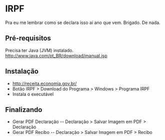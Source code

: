 # IRPF
Pra eu me lembrar como se declara isso aí ano que vem. Brigado. De nada.

## Pré-requisitos

Precisa ter Java (JVM) instalado.
http://www.java.com/pt_BR/download/manual.jsp

## Instalação

- http://receita.economia.gov.br/
- Botão IRPF > Download do Programa > Windows > Programa IRPF
- Instala o executável

## Finalizando

- Gerar PDF Declaração
-- Declaração > Salvar Imagem em PDF > Declaração
- Gerar PDF Recibo
-- Declaração > Salvar Imagem em PDF > Recibo
